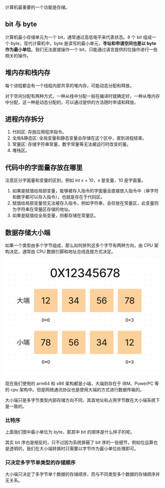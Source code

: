 计算机最重要的一个功能是存储。

## bit 与 byte

计算机最小存储单元为一个 bit，通常通过高低电平来代表状态。8 个 bit 组成一个 byte，现代计算机中，byte 是读写的最小单元，**寻址和申请空间也是以 byte 作为最小单位**。我们无法直接操作一个 bit，只能通过语言提供的位操作进行一些相关的操作。

## 堆内存和栈内存

每个进程都会有一个线程内部共享的堆内存，可能动态分配和释放。

对于空间分配有两种方式，一种从栈中分配一般在编译时就确定好。一种从堆内存中分配，这一种是动态分配的，可以通过提供的方法随时申请和释放。

## 进程内存拆分

1. 代码区: 存放应用程序指令。
2. 全局&静态区: 全局变量和静态变量会存储在这个区中，直到进程结束。
3. 常量区: 存储字符串常量，数字常量等无法被运行时改变的量。
4. 堆栈区。

## 代码中的字面量存放在哪里

注意区分字面量和变量的区别，例如 int x = 10，x 是变量，10 是字面量。

1. 如果是赋值给局部变量，能够被存入指令的字面量会直接放入指令中（单字符和数字都可以存入指令），也就是存在于代码区。
2. 赋值给局部变量但无法被存入指令，例如字符串，会存放在常量区，此变量则为字符串在常量区存储的地址。
3. 如果是赋值给全局变量，则都存储在常量区。

## 数据存储大小端

如果一个类型由多个字节组成，那么如何排列这多个字节有两种方向，由 CPU 架构决定。通常由 CPU 数据引脚和地址总线连接方式决定。

![store1](./assets/store1.png)

现在我们使用的 arm64 和 x86 架构都是小端，大端则存在于 IBM、PowerPC 等的 cpu 架构中。但是网络通讯协议也是使用大端的方式进行数据传输的。

大小端只是多字节类型内部存储方向不同，其首地址和占用字节数在大小端系统下是一致的。

### 比特序

上面我们图中最小单位为 byte，那其中 bit 的顺序是什么样子的呢。

其实 bit 序也是相反的，只不过因为系统屏蔽了 bit 序的一些细节，例如位运算也是透明的，我们在大小端转换时只需要以字节作为最小单位处理即可。

### 只决定多字节单类型的存储顺序

大小端只决定了多字节单个数据的存储顺序，而与不同类型多个数据的存储顺序并无关系。

